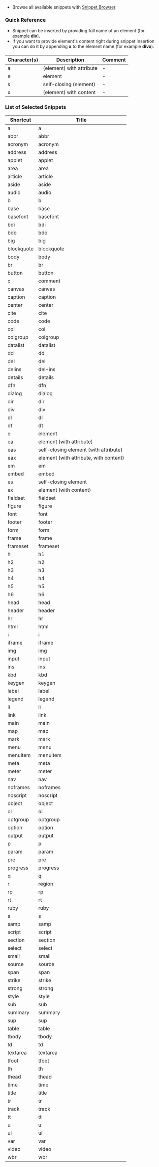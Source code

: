 * Browse all available snippets with [Snippet Browser](http://pihrt.net/snippetica/snippets?engine=vscode&language=html).

### Quick Reference

* Snippet can be inserted by providing full name of an element (for example **div**).
* If you want to provide element's content right during snippet insertion you can do it by appending **x** to the element name (for example **divx**).

#### 

Character\(s\) | Description | Comment
-------------- | ----------- | -------
a|\(element\) with attribute|\-
e|element|\-
s|self\-closing \(element\)|\-
x|\(element\) with content|\-

### List of Selected Snippets

Shortcut | Title
-------- | -----
a|a
abbr|abbr
acronym|acronym
address|address
applet|applet
area|area
article|article
aside|aside
audio|audio
b|b
base|base
basefont|basefont
bdi|bdi
bdo|bdo
big|big
blockquote|blockquote
body|body
br|br
button|button
c|comment
canvas|canvas
caption|caption
center|center
cite|cite
code|code
col|col
colgroup|colgroup
datalist|datalist
dd|dd
del|del
delins|del\+ins
details|details
dfn|dfn
dialog|dialog
dir|dir
div|div
dl|dl
dt|dt
e|element
ea|element \(with attribute\)
eas|self\-closing element \(with attribute\)
eax|element \(with attribute, with content\)
em|em
embed|embed
es|self\-closing element
ex|element \(with content\)
fieldset|fieldset
figure|figure
font|font
footer|footer
form|form
frame|frame
frameset|frameset
h|h1
h2|h2
h3|h3
h4|h4
h5|h5
h6|h6
head|head
header|header
hr|hr
html|html
i|i
iframe|iframe
img|img
input|input
ins|ins
kbd|kbd
keygen|keygen
label|label
legend|legend
li|li
link|link
main|main
map|map
mark|mark
menu|menu
menuitem|menuitem
meta|meta
meter|meter
nav|nav
noframes|noframes
noscript|noscript
object|object
ol|ol
optgroup|optgroup
option|option
output|output
p|p
param|param
pre|pre
progress|progress
q|q
r|region
rp|rp
rt|rt
ruby|ruby
s|s
samp|samp
script|script
section|section
select|select
small|small
source|source
span|span
strike|strike
strong|strong
style|style
sub|sub
summary|summary
sup|sup
table|table
tbody|tbody
td|td
textarea|textarea
tfoot|tfoot
th|th
thead|thead
time|time
title|title
tr|tr
track|track
tt|tt
u|u
ul|ul
var|var
video|video
wbr|wbr
